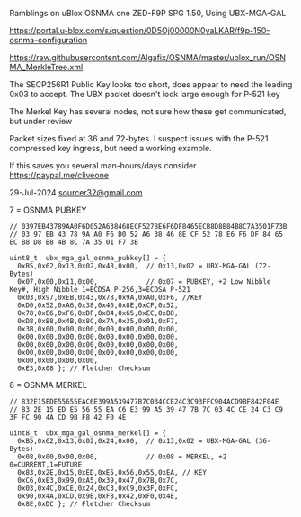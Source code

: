 Ramblings on uBlox OSNMA one ZED-F9P SPG 1.50, Using UBX-MGA-GAL

 https://portal.u-blox.com/s/question/0D5Oj00000N0yaLKAR/f9p-150-osnma-configuration

 https://raw.githubusercontent.com/Algafix/OSNMA/master/ublox_run/OSNMA_MerkleTree.xml

 The SECP256R1 Public Key looks too short, does appear to need the leading 0x03 to accept. The UBX packet doesn't look large enough for P-521 key

 The Merkel Key has several nodes, not sure how these get communicated, but under review

 Packet sizes fixed at 36 and 72-bytes. I suspect issues with the P-521 compressed key ingress, but need a working example.
 
  If this saves you several man-hours/days consider https://paypal.me/cliveone
  
   29-Jul-2024  sourcer32@gmail.com
 
7 = OSNMA PUBKEY
```
// 0397EB43789AA0F6D052A638468ECF5278E6F6DF8465ECB8D8B84B8C7A3501F73B
// 03 97 EB 43 78 9A A0 F6 D0 52 A6 38 46 8E CF 52 78 E6 F6 DF 84 65 EC B8 D8 B8 4B 8C 7A 35 01 F7 3B

uint8_t  ubx_mga_gal_osnma_pubkey[] = {
  0xB5,0x62,0x13,0x02,0x48,0x00,  // 0x13,0x02 = UBX-MGA-GAL (72-Bytes)
  0x07,0x00,0x11,0x00,            // 0x07 = PUBKEY, +2 Low Nibble Key#, High Nibble 1=ECDSA P-256,3=ECDSA P-521
  0x03,0x97,0xEB,0x43,0x78,0x9A,0xA0,0xF6, //KEY
  0xD0,0x52,0xA6,0x38,0x46,0x8E,0xCF,0x52,
  0x78,0xE6,0xF6,0xDF,0x84,0x65,0xEC,0xB8,
  0xD8,0xB8,0x4B,0x8C,0x7A,0x35,0x01,0xF7,
  0x3B,0x00,0x00,0x00,0x00,0x00,0x00,0x00,
  0x00,0x00,0x00,0x00,0x00,0x00,0x00,0x00,
  0x00,0x00,0x00,0x00,0x00,0x00,0x00,0x00,
  0x00,0x00,0x00,0x00,0x00,0x00,0x00,0x00,
  0x00,0x00,0x00,0x00,
  0xE3,0x08 }; // Fletcher Checksum
```
8 = OSNMA MERKEL
```
// 832E15EDE55655EAC6E399A539477B7C034CCE24C3C93FFC904ACD9BF842F04E
// 83 2E 15 ED E5 56 55 EA C6 E3 99 A5 39 47 7B 7C 03 4C CE 24 C3 C9 3F FC 90 4A CD 9B F8 42 F0 4E

uint8_t  ubx_mga_gal_osnma_merkel[] = {
  0xB5,0x62,0x13,0x02,0x24,0x00,  // 0x13,0x02 = UBX-MGA-GAL (36-Bytes)
  0x08,0x00,0x00,0x00,            // 0x08 = MERKEL, +2 0=CURRENT,1=FUTURE
  0x83,0x2E,0x15,0xED,0xE5,0x56,0x55,0xEA, // KEY
  0xC6,0xE3,0x99,0xA5,0x39,0x47,0x7B,0x7C,
  0x03,0x4C,0xCE,0x24,0xC3,0xC9,0x3F,0xFC,
  0x90,0x4A,0xCD,0x9B,0xF8,0x42,0xF0,0x4E,
  0x8E,0xDC }; // Fletcher Checksum
```

